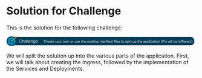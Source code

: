 # Solution for Challenge

This is the solution for the following challenge:

![Challenge](../img/challenge.png?raw=true "Challenge")

We will split the solution up into the various parts of the application. First, we will talk about creating the Ingress, followed by the implementation of the Services and Deployments.


```

```

